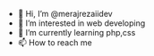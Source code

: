 - 👋 Hi, I’m @merajrezaiidev
- 👀 I’m interested in web developing
- 🌱 I’m currently learning php,css
- 📫 How to reach me 

<!---
merajrezaiidev/merajrezaiidev is a ✨ special ✨ repository because its `README.md` (this file) appears on your GitHub profile.
You can click the Preview link to take a look at your changes.
--->
